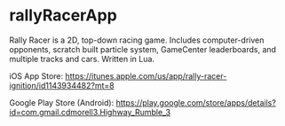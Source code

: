 # rallyRacerApp
Rally Racer is a 2D, top-down racing game. Includes computer-driven opponents, scratch built particle system, GameCenter leaderboards, and multiple tracks and cars. Written in Lua. 

iOS App Store:
https://itunes.apple.com/us/app/rally-racer-ignition/id1143934482?mt=8

Google Play Store (Android): 
https://play.google.com/store/apps/details?id=com.gmail.cdmorell3.Highway_Rumble_3
